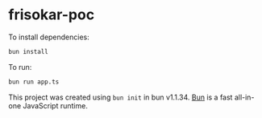 # frisokar-poc

To install dependencies:

```bash
bun install
```

To run:

```bash
bun run app.ts
```

This project was created using `bun init` in bun v1.1.34. [Bun](https://bun.sh) is a fast all-in-one JavaScript runtime.
